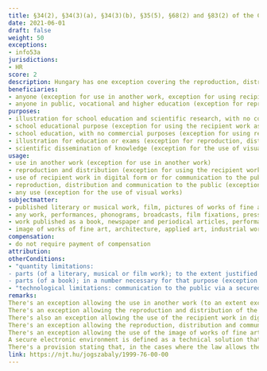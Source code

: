 ```yaml
---
title: §34(2), §34(3)(a), §34(3)(b), §35(5), §68(2) and §83(2) of the Copyright Act
date: 2021-06-01
draft: false
weight: 50
exceptions:
- info53a
jurisdictions:
- HR
score: 2
description: Hungary has one exception covering the reproduction, distribution and communication to the public of works to pupils and students through a secure electronic environment for purposes of illustration for education and exams (§35(5)); one exception covering the use of a work in another work for purposes of illustration for school education and scientific research (§34(2)); one exception covering the reproduction and distribution of the recipient work, if this work is published as a textbook or reference book (§34(3)(a)); one exception covering the use of the recipient work in digital form at the place of education and its communication to the public through a secured electronic environment for the purpose of school education (§34(3)(b)); and one exception covering the use of visual works in the course of scientific dissemination of knowledge (§68(2)). In addition, there is a provision that states that no permission is required from holders of neighbouring rights in cases where the use of copyrighted work is permitted (§83(2). None of the exceptions is subject to compensation.
beneficiaries:
- anyone (exception for use in another work, exception for using recipient work as a textbook or refernce book, exception for using recipient work in digital form, and exception for the use of visual works)
- anyone in public, vocational and higher education (exception for reproduction, distribution and communication to the public)
purposes: 
- illustration for school education and scientific research, with no commercial purposes (exception for use in another work)
- school educational purpose (exception for using the recipient work as a textbook or reference book)
- school education, with no commercial purposes (exception for using recipient work in digital form)
- illustration for education or exams (exception for reproduction, distribution and communication to the public)
- scientific dissemination of knowledge (exception for the use of visual works)
usage:
- use in another work (exception for use in another work)
- reproduction and distribution (exception for using the recipient work as a textbook or reference book)
- use of recipient work in digital form or for communication to the public (exception for using recipient work in digital form)
- reproduction, distribution and communication to the public (exception for reproduction, distribution and communication to the public)
- any use (exception for the use of visual works)
subjectmatter:
- published literary or musical work, film, pictures of works of fine art, architecture, applied art and industrial design, photographic works, performances, phonograms, broadcasts, film fixations, press publications (exception for use in another work)
- any work, performances, phonograms, broadcasts, film fixations, press publications ((exception for using the recipient work as a textbook or reference book and exception for using recipient work in digital form)
- work published as a book, newspaper and periodical articles, performances, phonograms, broadcasts, film fixations, press publications (exception for reproduction, distribution and communication to the public)
- image of works of fine art, architecture, applied art, industrial works of design which constitute an artistic creation and photographic works (exception for the use of visual works)
compensation:
- do not require payment of compensation
attribution: 
otherConditions: 
- "quantity limitations: 
- parts (of a literary, musical or film work); to the extent justified by the purpose (exception to use in another work); 
- parts (of a book); in a number necessary for that purpose (exception for reproduction, distribution and communication to the public)"
- "technological limitations: communication to the public via a secured electronic environment (exception for using recipient work and exception for reproduction, distribution and communication to the public)"
remarks: 
There's an exception allowing the use in another work (to an extent exceeding quotation) of parts of a published literary or musical work or of a film, or small entire works of such nature as well as pictures of works of fine art, architecture, applied art and industrial design creations, and photographic works, for the purposes of illustration for school education and scientific research, to the extent justified by the purpose, on the condition that the recipient work is not used for commercial purposes. 
There's an exception allowing the reproduction and distribution of the recipient work, if the recipient work, pursuant to the relevant laws, is published as a textbook or reference book and the school educational purpose is indicated on its front page. 
There's also an exception allowing the use of the recipient work in digital form on its premises, by electronic means, or for transmission to the public via a secure electronic environment, for the purpose of school education, provided that such uses are not made on a commercial basis. The use foreseen in this exception does not apply to sheet music, and there's a cross-border provision stating that the uses made under this exeption shall be deemed to occur solely in the Member State where the educational establishment is established. 
There's an exception allowing the reproduction, distribution and communication to the pupils and students concerned, through the secure electronic environment of the educational establishment, of parts of a work published as a book, as well as newspaper and periodical articles, for the purposes of illustration for school education or exams in public, vocational and higher education in a number necessary for that purpose. 
There's an exception allowing the use of the image of works of fine art, architecture, applied art, industrial works of design which constitute an artistic creation and photographic works in the course of scientific dissemination of knowledge. 
A secure electronic environment is defined as a technical solution that prevents a work made available for retrieval from being carried out outside the scope of education and training. 
There's a provision stating that, in the cases where the law allows the use of a copyrighted work without the authorization of the author, no authorization is required from the holders of neighbouring rights.
link: https://njt.hu/jogszabaly/1999-76-00-00
---
```

